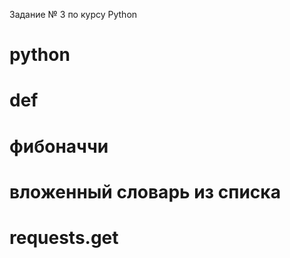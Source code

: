 Задание № 3 по курсу Python

# python 
# def 
# фибоначчи 
# вложенный словарь из списка 
# requests.get
